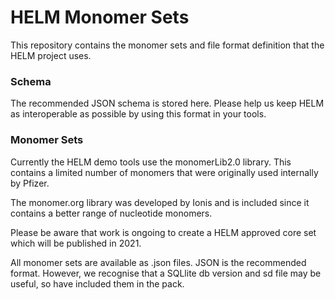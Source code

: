 # HELM Monomer Sets #

This repository contains the monomer sets and file format definition that the HELM project uses. 

### Schema ###

The recommended JSON schema is stored here. Please help us keep HELM as interoperable as possible by using this format in your tools. 

### Monomer Sets ###

Currently the HELM demo tools use the monomerLib2.0 library. This contains a limited number of monomers that were originally used internally by Pfizer. 

The monomer.org library was developed by Ionis and is included since it contains a better range of nucleotide monomers. 

Please be aware that work is ongoing to create a HELM approved core set which will be published in 2021. 


All monomer sets are available as .json files. JSON is the recommended format. However, we recognise that a SQLlite db version and sd file may be useful, so have included them in the pack. 
